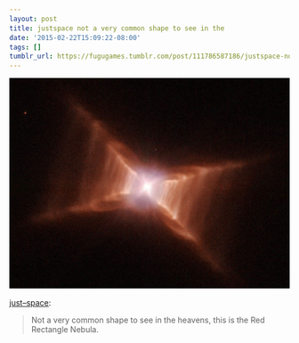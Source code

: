 ```yaml
---
layout: post
title: justspace not a very common shape to see in the
date: '2015-02-22T15:09:22-08:00'
tags: []
tumblr_url: https://fugugames.tumblr.com/post/111786587186/justspace-not-a-very-common-shape-to-see-in-the
---
```

 ![](/tumblr_files/tumblr_njdbsfL32t1tuy5mao1_1280.jpg)  

[just–space](http://just--space.tumblr.com/post/111785860557/not-a-very-common-shape-to-see-in-the-heavens):

> Not a very common shape to see in the heavens, this is the Red Rectangle Nebula.

